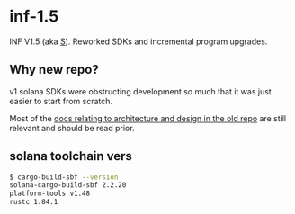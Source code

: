 # inf-1.5

INF V1.5 (aka [S](https://github.com/igneous-labs/S)). Reworked SDKs and incremental program upgrades.

## Why new repo?

v1 solana SDKs were obstructing development so much that it was just easier to start from scratch.

Most of the [docs relating to architecture and design in the old repo](https://github.com/igneous-labs/S/tree/master/docs) are still relevant and should be read prior.

## solana toolchain vers

```sh
$ cargo-build-sbf --version
solana-cargo-build-sbf 2.2.20
platform-tools v1.48
rustc 1.84.1
```

